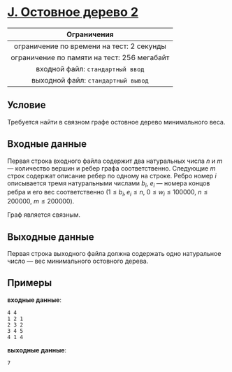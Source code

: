 # [J. Остовное дерево 2](J.cpp)

| Ограничения                                 |
|:-------------------------------------------:|
| ограничение по времени на тест: 2 секунды   |
| ограничение по памяти на тест: 256 мегабайт |
| входной файл: `стандартный ввод`            |
| выходной файл: `стандартный вывод`          |

## Условие

Требуется найти в связном графе остовное дерево минимального веса.

## Входные данные

Первая строка входного файла содержит два натуральных числа $n$ и $m$ — количество вершин и ребер графа соответственно. Следующие $m$ строк содержат описание ребер по одному на строке. Ребро номер $i$ описывается тремя натуральными числами $b_i$, $e_i$ — номера концов ребра и его вес соответственно $(1 \leqslant b_i, e_i \leqslant n, ~ 0 \leqslant w_i \leqslant 100000, ~ n \leqslant 200000, ~ m \leqslant 200000)$.

Граф является связным.

## Выходные данные

Первая строка выходного файла должна содержать одно натуральное число — вес минимального остовного дерева.

## Примеры

**входные данные**:

```text
4 4
1 2 1
2 3 2
3 4 5
4 1 4
```

**выходные данные**:

```text
7
```
